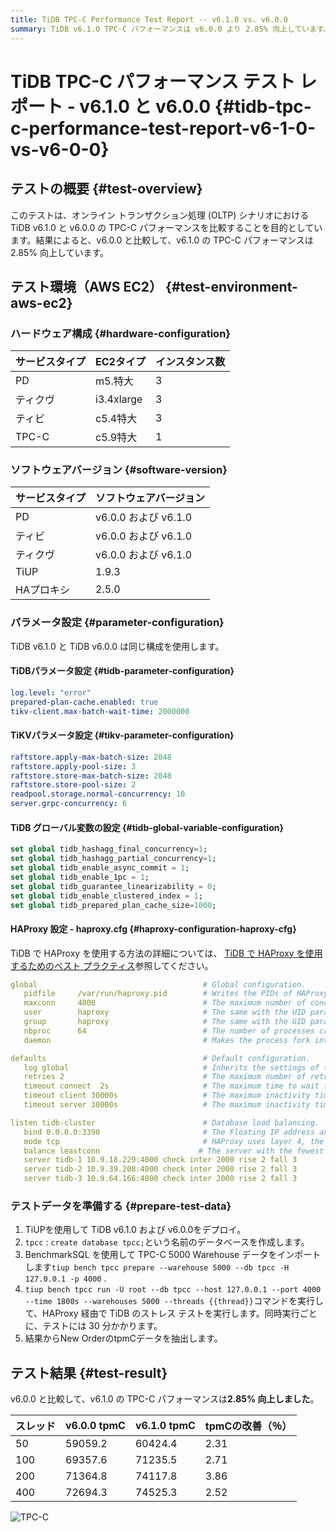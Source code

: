 ```yaml
---
title: TiDB TPC-C Performance Test Report -- v6.1.0 vs. v6.0.0
summary: TiDB v6.1.0 TPC-C パフォーマンスは v6.0.0 より 2.85% 向上しています。TiDB および TiKV パラメータ構成は両方のバージョンで同じです。負荷分散には HAProxy が使用されます。結果は、さまざまなスレッド数でパフォーマンスが向上していることを示しています。
---
```


# TiDB TPC-C パフォーマンス テスト レポート - v6.1.0 と v6.0.0 {#tidb-tpc-c-performance-test-report-v6-1-0-vs-v6-0-0}

## テストの概要 {#test-overview}

このテストは、オンライン トランザクション処理 (OLTP) シナリオにおける TiDB v6.1.0 と v6.0.0 の TPC-C パフォーマンスを比較することを目的としています。結果によると、v6.0.0 と比較して、v6.1.0 の TPC-C パフォーマンスは 2.85% 向上しています。

## テスト環境（AWS EC2） {#test-environment-aws-ec2}

### ハードウェア構成 {#hardware-configuration}

| サービスタイプ | EC2タイプ     | インスタンス数 |
| :------ | :--------- | :------ |
| PD      | m5.特大      | 3       |
| ティクヴ    | i3.4xlarge | 3       |
| ティビ     | c5.4特大     | 3       |
| TPC-C   | c5.9特大     | 1       |

### ソフトウェアバージョン {#software-version}

| サービスタイプ | ソフトウェアバージョン       |
| :------ | :---------------- |
| PD      | v6.0.0 および v6.1.0 |
| ティビ     | v6.0.0 および v6.1.0 |
| ティクヴ    | v6.0.0 および v6.1.0 |
| TiUP    | 1.9.3             |
| HAプロキシ  | 2.5.0             |

### パラメータ設定 {#parameter-configuration}

TiDB v6.1.0 と TiDB v6.0.0 は同じ構成を使用します。

#### TiDBパラメータ設定 {#tidb-parameter-configuration}

```yaml
log.level: "error"
prepared-plan-cache.enabled: true
tikv-client.max-batch-wait-time: 2000000
```

#### TiKVパラメータ設定 {#tikv-parameter-configuration}

```yaml
raftstore.apply-max-batch-size: 2048
raftstore.apply-pool-size: 3
raftstore.store-max-batch-size: 2048
raftstore.store-pool-size: 2
readpool.storage.normal-concurrency: 10
server.grpc-concurrency: 6
```

#### TiDB グローバル変数の設定 {#tidb-global-variable-configuration}

```sql
set global tidb_hashagg_final_concurrency=1;
set global tidb_hashagg_partial_concurrency=1;
set global tidb_enable_async_commit = 1;
set global tidb_enable_1pc = 1;
set global tidb_guarantee_linearizability = 0;
set global tidb_enable_clustered_index = 1;
set global tidb_prepared_plan_cache_size=1000;
```

#### HAProxy 設定 - haproxy.cfg {#haproxy-configuration-haproxy-cfg}

TiDB で HAProxy を使用する方法の詳細については、 [TiDB で HAProxy を使用するためのベスト プラクティス](/best-practices/haproxy-best-practices.md)参照してください。

```yaml
global                                     # Global configuration.
   pidfile     /var/run/haproxy.pid        # Writes the PIDs of HAProxy processes into this file.
   maxconn     4000                        # The maximum number of concurrent connections for a single HAProxy process.
   user        haproxy                     # The same with the UID parameter.
   group       haproxy                     # The same with the GID parameter. A dedicated user group is recommended.
   nbproc      64                          # The number of processes created when going daemon. When starting multiple processes to forward requests, ensure that the value is large enough so that HAProxy does not block processes.
   daemon                                  # Makes the process fork into background. It is equivalent to the command line "-D" argument. It can be disabled by the command line "-db" argument.

defaults                                   # Default configuration.
   log global                              # Inherits the settings of the global configuration.
   retries 2                               # The maximum number of retries to connect to an upstream server. If the number of connection attempts exceeds the value, the backend server is considered unavailable.
   timeout connect  2s                     # The maximum time to wait for a connection attempt to a backend server to succeed. It should be set to a shorter time if the server is located on the same LAN as HAProxy.
   timeout client 30000s                   # The maximum inactivity time on the client side.
   timeout server 30000s                   # The maximum inactivity time on the server side.

listen tidb-cluster                        # Database load balancing.
   bind 0.0.0.0:3390                       # The Floating IP address and listening port.
   mode tcp                                # HAProxy uses layer 4, the transport layer.
   balance leastconn                      # The server with the fewest connections receives the connection. "leastconn" is recommended where long sessions are expected, such as LDAP, SQL and TSE, rather than protocols using short sessions, such as HTTP. The algorithm is dynamic, which means that server weights might be adjusted on the fly for slow starts for instance.
   server tidb-1 10.9.18.229:4000 check inter 2000 rise 2 fall 3       # Detects port 4000 at a frequency of once every 2000 milliseconds. If it is detected as successful twice, the server is considered available; if it is detected as failed three times, the server is considered unavailable.
   server tidb-2 10.9.39.208:4000 check inter 2000 rise 2 fall 3
   server tidb-3 10.9.64.166:4000 check inter 2000 rise 2 fall 3
```

### テストデータを準備する {#prepare-test-data}

1.  TiUPを使用して TiDB v6.1.0 および v6.0.0をデプロイ。
2.  `tpcc` : `create database tpcc;`という名前のデータベースを作成します。
3.  BenchmarkSQL を使用して TPC-C 5000 Warehouse データをインポートします`tiup bench tpcc prepare --warehouse 5000 --db tpcc -H 127.0.0.1 -p 4000` .
4.  `tiup bench tpcc run -U root --db tpcc --host 127.0.0.1 --port 4000 --time 1800s --warehouses 5000 --threads {{thread}}`コマンドを実行して、HAProxy 経由で TiDB のストレス テストを実行します。同時実行ごとに、テストには 30 分かかります。
5.  結果からNew OrderのtpmCデータを抽出します。

## テスト結果 {#test-result}

v6.0.0 と比較して、v6.1.0 の TPC-C パフォーマンスは**2.85% 向上しました**。

| スレッド | v6.0.0 tpmC | v6.1.0 tpmC | tpmCの改善（％） |
| :--- | :---------- | :---------- | :--------- |
| 50   | 59059.2     | 60424.4     | 2.31       |
| 100  | 69357.6     | 71235.5     | 2.71       |
| 200  | 71364.8     | 74117.8     | 3.86       |
| 400  | 72694.3     | 74525.3     | 2.52       |

![TPC-C](https://download.pingcap.com/images/docs/tpcc_v600_vs_v610.png)
